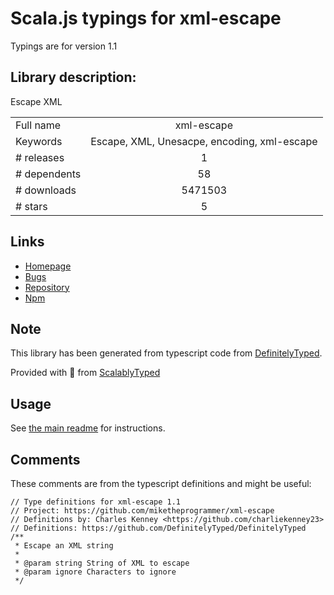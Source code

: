 
# Scala.js typings for xml-escape

Typings are for version 1.1

## Library description:
Escape XML

|                    |                 |
| ------------------ | :-------------: |
| Full name          | xml-escape |
| Keywords           | Escape, XML, Unesacpe, encoding, xml-escape |
| # releases         | 1 |
| # dependents       | 58 |
| # downloads        | 5471503 |
| # stars            | 5 |

## Links
- [Homepage](https://github.com/miketheprogrammer/xml-escape)
- [Bugs](https://github.com/miketheprogrammer/xml-escape/issues)
- [Repository](https://github.com/miketheprogrammer/xml-escape)
- [Npm](https://www.npmjs.com/package/xml-escape)
    


## Note
This library has been generated from typescript code from [DefinitelyTyped](https://definitelytyped.org).

Provided with :purple_heart: from [ScalablyTyped](https://github.com/oyvindberg/ScalablyTyped)

## Usage
See [the main readme](../../readme.md) for instructions.

## Comments

These comments are from the typescript definitions and might be useful:
```
// Type definitions for xml-escape 1.1
// Project: https://github.com/miketheprogrammer/xml-escape
// Definitions by: Charles Kenney <https://github.com/charliekenney23>
// Definitions: https://github.com/DefinitelyTyped/DefinitelyTyped
/**
 * Escape an XML string
 *
 * @param string String of XML to escape
 * @param ignore Characters to ignore
 */

```

